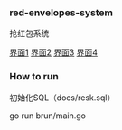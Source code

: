 ### red-envelopes-system
抢红包系统

[界面1](https://images.cnblogs.com/cnblogs_com/shisuizhe/1852025/o_201013035933%E6%88%91%E7%9A%84%E7%BA%A2%E5%8C%85.png)
[界面2](https://images.cnblogs.com/cnblogs_com/shisuizhe/1852025/o_201013035944%E5%8F%91%E7%BA%A2%E5%8C%85.png)
[界面3](https://images.cnblogs.com/cnblogs_com/shisuizhe/1852025/o_201013035928%E6%8A%A2%E7%BA%A2%E5%8C%85.png)
[界面4](https://images.cnblogs.com/cnblogs_com/shisuizhe/1852025/o_201013035917%E6%8A%A2%E5%88%B0%E7%9A%84%E7%BA%A2%E5%8C%85.png)

### How to run
初始化SQL（docs/resk.sql）

go run brun/main.go
